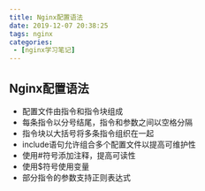 ```yaml
---
title: Nginx配置语法
date: 2019-12-07 20:38:25
tags: nginx
categories:
 - [nginx学习笔记]
---
```

## Nginx配置语法
- 配置文件由指令和指令块组成
- 每条指令以分号结尾，指令和参数之间以空格分隔
- 指令块以大括号将多条指令组织在一起
- include语句允许组合多个配置文件以提高可维护性
- 使用#符号添加注释，提高可读性
- 使用$符号使用变量
- 部分指令的参数支持正则表达式